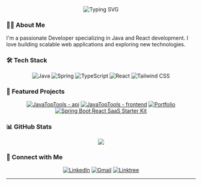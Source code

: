 <div align="center">
  <img src="https://readme-typing-svg.herokuapp.com?font=Fira+Code&weight=500&size=40&pause=1000&color=70A4FC&center=true&vCenter=true&width=600&lines=Hello+👋,+I'm+Nils;Junior+Developer" alt="Typing SVG" />
</div>

### 👨‍💻 About Me

I'm a passionate  Developer specializing in Java and React development. I love building scalable web applications and exploring new technologies.



### 🛠️ Tech Stack

<div align="center">
  
  ![Java](https://img.shields.io/badge/Java-ED8B00?style=for-the-badge&logo=openjdk&logoColor=white)
  ![Spring](https://img.shields.io/badge/Spring-6DB33F?style=for-the-badge&logo=spring&logoColor=white)
  ![TypeScript](https://img.shields.io/badge/TypeScript-007ACC?style=for-the-badge&logo=typescript&logoColor=white)
  ![React](https://img.shields.io/badge/React-20232A?style=for-the-badge&logo=react&logoColor=61DAFB)
  ![Tailwind CSS](https://img.shields.io/badge/Tailwind_CSS-38B2AC?style=for-the-badge&logo=tailwind-css&logoColor=white)
  
</div>

### 🌟 Featured Projects

<div align="center">
  
[![JavaTopTools - api](https://github-readme-stats.vercel.app/api/pin/?username=nilsw13&repo=JavaTopTools_api&theme=tokyonight)](https://github.com/nilsw13/JavaTopTools_api)
[![JavaTopTools - frontend](https://github-readme-stats.vercel.app/api/pin/?username=nilsw13&repo=JavaTopTools_api&theme=tokyonight)](https://github.com/nilsw13/JavaTopTools_front)
[![Portfolio](https://github-readme-stats.vercel.app/api/pin/?username=nilsw13&repo=frontend_portefolio&theme=tokyonight)](https://github.com/nilsw13/frontend_portefolio)
[![Spring Boot React SaaS Starter Kit](https://github-readme-stats.vercel.app/api/pin/?username=nilsw13&repo=spring-react&theme=tokyonight)](https://github.com/nilsw13/spring-react)

</div>

### 📊 GitHub Stats

<div align="center">
  <img src="https://github-readme-streak-stats.herokuapp.com/?user=nilsw13&theme=tokyonight" />
</div>

### 🤝 Connect with Me

<div align="center">
  
[![LinkedIn](https://img.shields.io/badge/LinkedIn-0077B5?style=for-the-badge&logo=linkedin&logoColor=white)](https://www.linkedin.com/in/nils-wenting-332348281?lipi=urn%3Ali%3Apage%3Ad_flagship3_profile_view_base_contact_details%3BuGVQwmdJQeiO8EbE57b1Dw%3D%3D)
[![Gmail](https://img.shields.io/badge/Gmail-D14836?style=for-the-badge&logo=gmail&logoColor=white)](mailto:nilswentingpro@gmail.com)
[![Linktree](https://img.shields.io/badge/BENTO-000000?style=for-the-badge&logo=About.me&logoColor=white)](https://linktr.ee/nilswenting)


</div>

---

<div align="center">
  <img src="https://komarev.com/ghpvc/?username=nilsw13&style=flat-square&color=blue" alt=""/>
</div>
